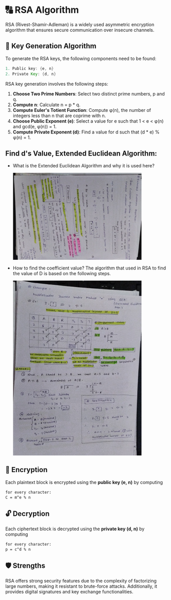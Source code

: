 # 🔠 RSA Algorithm
RSA (Rivest-Shamir-Adleman) is a widely used asymmetric encryption algorithm that ensures secure communication over insecure channels.

## 🔑 Key Generation Algorithm 

To generate the RSA keys, the following components need to be found:
```java
1. Public key: {e, n} 
2. Private Key: {d, n}
```
RSA key generation involves the following steps:
1. **Choose Two Prime Numbers**: Select two distinct prime numbers, p and q.
2. **Compute n**: Calculate n = p * q.
3. **Compute Euler's Totient Function**: Compute φ(n), the number of integers less than n that are coprime with n.
4. **Choose Public Exponent (e)**: Select a value for e such that 1 < e < φ(n) and gcd(e, φ(n)) = 1.
5. **Compute Private Exponent (d)**: Find a value for d such that (d * e) % φ(n) = 1.

## Find d's Value, Extended Euclidean Algorithm:
- What is the Extended Euclidean Algorithm and why it is used here?

  <img src="https://github.com/Nayak-Sahil/CryptoLab/blob/main/RSA/Extended_Euclidean_Algorithm.jpg" alt="EEA Process" width="400">
- How to find the coefficient value? The algorithm that used in RSA to find the value of D is based on the following steps.

  <img src="https://github.com/Nayak-Sahil/CryptoLab/blob/main/RSA/Multiplicative_Inverse_Under_Modulo.jpg" alt="Multiplicative Inverse Process" width="400">

## 🔐 Encryption
Each plaintext block is encrypted using the **public key (e, n)** by computing
  ```
  for every character:
  C = m^e % n
  ```

## 🔓 Decryption 
Each ciphertext block is decrypted using the **private key (d, n)** by computing
  ```
  for every character:
  p = c^d % n
  ```

## 🛡️ Strengths
RSA offers strong security features due to the complexity of factorizing large numbers, making it resistant to brute-force attacks. Additionally, it provides digital signatures and key exchange functionalities.
